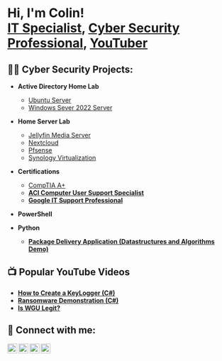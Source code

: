 <h1>Hi, I'm Colin! <br/><a href="https://github.com/sudosecure">IT Specialist</a>, <a href="https://www.linkedin.com/in/oswaldocolin/">Cyber Security Professional</a>, <a href="https://www.youtube.com/c/@sudosecurecolin">YouTuber</a></h1>

<h2>👨‍💻 Cyber Security Projects:</h2>

- <b>Active Directory Home Lab</b>
  - [Ubuntu Server](https://github.com/sudosecure/)
  - [Windows Sever 2022 Server](https://github.com/sudosecure/)

- <b> Home Server Lab</b>
  - [Jellyfin Media Server](https://github.com/sudosecure/)
  - [Nextcloud](https://github.com/sudosecure/)
  - [Pfsense](https://github.com/sudosecure/)
  - [Synology Virtualization](https://github.com/sudosecure/)
    
- <b>Certifications</b>
  - [CompTIA A+](https://github.com/sudosecure/) <b>
  - [ACI Computer User Support Specialist](https://github.com/sudosecure/) <b>
  - [Google IT Support Professional](https://github.com/sudosecure/) <b>
  
- <b>PowerShell</b>
  
    
- <b>Python</b>
  - [Package Delivery Application (Datastructures and Algorithms Demo)](https://github.com/sudosecure/)

<h2>📺 Popular YouTube Videos</h2>

- [How to Create a KeyLogger (C#)](https://www.youtube.com/)
- [Ransomware Demonstration (C#)](https://www.youtube.com/)
- [Is WGU Legit?](https://www.youtube.com/)

<h2> 🤳 Connect with me:</h2>

[<img align="left" alt="JoshMadakor | YouTube" width="22px" src="https://cdn.jsdelivr.net/npm/simple-icons@v3/icons/youtube.svg" />][youtube]
[<img align="left" alt="JoshMadakor | Twitter" width="22px" src="https://cdn.jsdelivr.net/npm/simple-icons@v3/icons/twitter.svg" />][twitter]
[<img align="left" alt="JoshMadakor | LinkedIn" width="22px" src="https://cdn.jsdelivr.net/npm/simple-icons@v3/icons/linkedin.svg" />][linkedin]
[<img align="left" alt="JoshMadakor | Instagram" width="22px" src="https://cdn.jsdelivr.net/npm/simple-icons@v3/icons/instagram.svg" />][instagram]

[twitter]: https://twitter.com/
[youtube]: https://www.youtube.com/@sudosecurecolin
[instagram]: https://www.instagram.com/
[linkedin]: https://linkedin.com/in/Oswaldocolin


